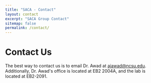 ```yaml
---
title: "SACA - Contact"
layout: contact
excerpt: "SACA Group Contact"
sitemap: false
permalink: /contact/
---
```


# Contact Us

The best way to contact us is to email Dr. Awad at [ajawad@ncsu.edu](mailto:ajawad@ncsu.edu). Additionally, Dr. Awad's office is located at EB2 2004A, and the lab is located at EB2-2091.
